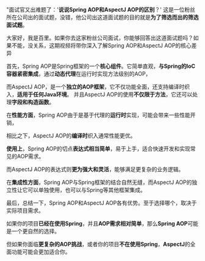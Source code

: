 "面试官又出难题了：'**说说Spring AOP和AspectJ AOP的区别**？' 这是一位粉丝所在公司出的面试题，没错，他公司出这道面试题的目的就是**为了筛选而出的筛选面试题**。

大家好，我是百里。如果你去这家粉丝公司面试，你能够回答出这道面试题吗？如果不能，没关系，这期视频将带你深入了解Spring AOP和AspectJ AOP的核心差异

首先，Spring AOP是Spring框架的一个**核心组件**。它简单直观，**与Spring的IoC容器紧密集成**，通过**动态代理**在运行时实现方法级别的AOP，

而AspectJ AOP，是一个**独立的AOP框架**，它不仅功能全面，还支持编译时织入，**适用于任何Java环境**。 并且AspectJ AOP的使用**不仅限于方法**，它还可以处理**字段和构造函数**。

在**性能方面**，Spring AOP由于是基于代理的**运行时**实现，可能会带来一些性能开销，

相比之下，AspectJ AOP的**编译时**织入通常性能更优。

**使用上**，Spring AOP的切点**表达式相当简单**，易于上手，适合快速开发和实现常见的AOP需求。

而AspectJ AOP的表达式则**更为强大和灵活**，能够满足更复杂的业务逻辑。

在**集成性方面**，Spring AOP与Spring框架的结合自然无缝，而AspectJ AOP的独立性让它可以单独使用，也可以与Spring等其他框架集成。

最后，总结一下，Spring AOP和AspectJ AOP各有优势。至于选择哪个，取决于实际项目需求。

如果你的项目**已经在使用Spring**，并且**AOP需求相对简单**，那么**Spring AOP**可能是一个更自然的选择。

但如果你面临**更复杂的AOP挑战**，或者你的项目**不在使用Spring**，**AspectJ**的全面功能可能会更加适合你。
